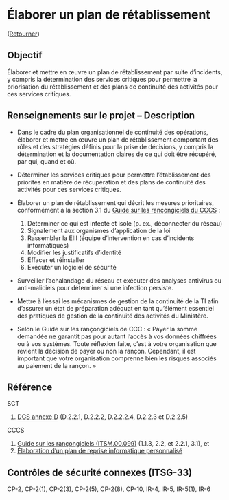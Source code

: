 # Élaborer un plan de rétablissement

([Retourner](../README.md))

## Objectif

Élaborer et mettre en œuvre un plan de rétablissement par suite d’incidents, y compris la détermination des services critiques pour permettre la priorisation du rétablissement et des plans de continuité des activités pour ces services critiques.

## Renseignements sur le projet – Description

- Dans le cadre du plan organisationnel de continuité des opérations, élaborer et mettre en œuvre un plan de rétablissement comportant des rôles et des stratégies définis pour la prise de décisions, y compris la détermination et la documentation claires de ce qui doit être récupéré, par qui, quand et où.
- Déterminer les services critiques pour permettre l’établissement des priorités en matière de récupération et des plans de continuité des activités pour ces services critiques.
- Élaborer un plan de rétablissement qui décrit les mesures prioritaires, conformément à la section 3.1 du [Guide sur les rançongiciels du CCCS](https://cyber.gc.ca/fr/orientation/guide-sur-les-rancongiciels-itsm00099) :

  1. Déterminer ce qui est infecté et isolé (p. ex., déconnecter du réseau)
  2. Signalement aux organismes d’application de la loi
  3. Rassembler la EIII (équipe d’intervention en cas d’incidents informatiques)
  4. Modifier les justificatifs d’identité
  5. Effacer et réinstaller
  6. Exécuter un logiciel de sécurité

- Surveiller l’achalandage du réseau et exécuter des analyses antivirus ou anti-maliciels pour déterminer si une infection persiste.
- Mettre à l’essai les mécanismes de gestion de la continuité de la TI afin d’assurer un état de préparation adéquat en tant qu’élément essentiel des pratiques de gestion de la continuité des activités du Ministère.
- Selon le Guide sur les rançongiciels de CCC : « Payer la somme demandée ne garantit pas pour autant l’accès à vos données chiffrées ou à vos systèmes. Toute réflexion faite, c’est à votre organisation que revient la décision de payer ou non la rançon. Cependant, il est important que votre organisation comprenne bien les risques associés au paiement de la rançon. »

## Référence

SCT

1. [DGS annexe D](https://www.tbs-sct.gc.ca/pol/doc-fra.aspx?id=32611#appD) (D.2.2.1, D.2.2.2, D.2.2.2.4, D.2.2.3 et D.2.2.5)

CCCS

1. [Guide sur les rançongiciels (ITSM.00.099)](https://cyber.gc.ca/fr/orientation/guide-sur-les-rancongiciels-itsm00099) (1.1.3, 2.2, et 2.2.1, 3.1), et
2. [Élaboration d’un plan de reprise informatique personnalisé](https://www.cyber.gc.ca/fr/orientation/elaboration-dun-plan-de-reprise-informatique-personnalise-itsap40004)

## Contrôles de sécurité connexes (ITSG-33)

CP-2, CP-2(1), CP-2(3), CP-2(5), CP-2(8), CP-10, IR-4, IR-5, IR-5(1), IR-6
